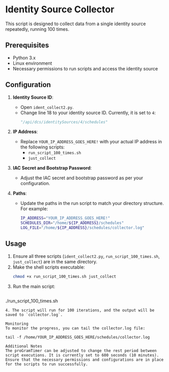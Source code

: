 # Identity Source Collector

This script is designed to collect data from a single identity source repeatedly, running 100 times.

## Prerequisites

- Python 3.x
- Linux environment
- Necessary permissions to run scripts and access the identity source

## Configuration

1. **Identity Source ID**:
   - Open `ident_collect2.py`.
   - Change line 18 to your identity source ID. Currently, it is set to `4`:
     ```python
     "/api/dcs/identitySources/4/schedules"
     ```

2. **IP Address**:
   - Replace `YOUR_IP_ADDRESS_GOES_HERE!` with your actual IP address in the following scripts:
     - `run_script_100_times.sh`
     - `just_collect`

3. **IAC Secret and Bootstrap Password**:
   - Adjust the IAC secret and bootstrap password as per your configuration.

4. **Paths**:
   - Update the paths in the run script to match your directory structure. For example:
     ```bash
     IP_ADDRESS="YOUR_IP_ADDRESS_GOES_HERE!"
     SCHEDULES_DIR="/home/${IP_ADDRESS}/schedules"
     LOG_FILE="/home/${IP_ADDRESS}/schedules/collector.log"
     ```

## Usage

1. Ensure all three scripts (`ident_collect2.py`, `run_script_100_times.sh`, `just_collect`) are in the same directory.
2. Make the shell scripts executable:
   ```bash
   chmod +x run_script_100_times.sh just_collect

   ```
3. Run the main script:
   ```bash
  ./run_script_100_times.sh

   ```
4. The script will run for 100 iterations, and the output will be saved to `collector.log`.

Monitoring
To monitor the progress, you can tail the collector.log file:

tail -f /home/YOUR_IP_ADDRESS_GOES_HERE/schedules/collector.log 

Additional Notes
The proGramTimer can be adjusted to change the rest period between script executions. It is currently set to 600 seconds (10 minutes).
Ensure that the necessary permissions and configurations are in place for the scripts to run successfully.

